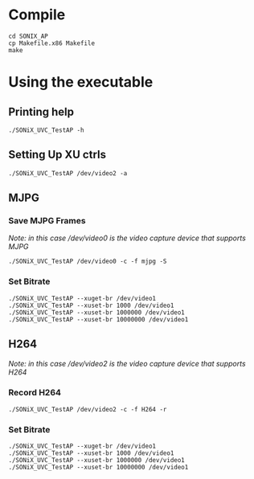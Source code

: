 # Compile
```
cd SONIX_AP
cp Makefile.x86 Makefile
make
```
# Using the executable
## Printing help
```
./SONiX_UVC_TestAP -h
```

## Setting Up XU ctrls
```
./SONiX_UVC_TestAP /dev/video2 -a
```

## MJPG 
### Save MJPG Frames
*Note: in this case /dev/video0 is the video capture device that supports MJPG*</br>
```
./SONiX_UVC_TestAP /dev/video0 -c -f mjpg -S
```
### Set Bitrate
```
./SONiX_UVC_TestAP --xuget-br /dev/video1
./SONiX_UVC_TestAP --xuset-br 1000 /dev/video1
./SONiX_UVC_TestAP --xuset-br 1000000 /dev/video1
./SONiX_UVC_TestAP --xuset-br 10000000 /dev/video1
```

## H264
*Note: in this case /dev/video2 is the video capture device that supports H264*</br>
### Record H264
```
./SONiX_UVC_TestAP /dev/video2 -c -f H264 -r
```
### Set Bitrate
```
./SONiX_UVC_TestAP --xuget-br /dev/video1
./SONiX_UVC_TestAP --xuset-br 1000 /dev/video1
./SONiX_UVC_TestAP --xuset-br 1000000 /dev/video1
./SONiX_UVC_TestAP --xuset-br 10000000 /dev/video1
```

